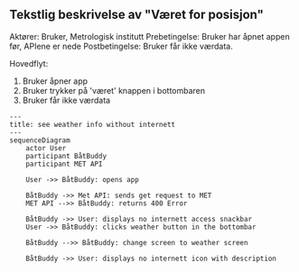 Tekstlig beskrivelse av "Været for posisjon"
-
Aktører: Bruker, Metrologisk institutt
Prebetingelse: Bruker har åpnet appen før, APIene er nede
Postbetingelse: Bruker får ikke værdata.

Hovedflyt: 
1. Bruker åpner app
2. Bruker trykker på 'været' knappen i bottombaren
3. Bruker får ikke værdata

```mermaid
---
title: see weather info without internett
---
sequenceDiagram
    actor User
    participant BåtBuddy
    participant MET API

    User ->> BåtBuddy: opens app
    
    BåtBuddy ->> Met API: sends get request to MET
    MET API -->> BåtBuddy: returns 400 Error

    BåtBuddy ->> User: displays no internett access snackbar
    User ->> BåtBuddy: clicks weather button in the bottombar

    BåtBuddy -->> BåtBuddy: change screen to weather screen

    BåtBuddy ->> User: displays no internett icon with description

```
